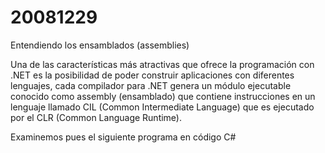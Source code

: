 # 20081229
Entendiendo los ensamblados (assemblies)

Una de las características más atractivas que ofrece la programación con .NET es la posibilidad de poder construir aplicaciones con diferentes lenguajes, cada compilador para .NET genera un módulo ejecutable conocido como assembly (ensamblado) que contiene instrucciones en un lenguaje llamado CIL (Common Intermediate Language) que es ejecutado por el CLR (Common Language Runtime).

Examinemos pues el siguiente programa en código C#

